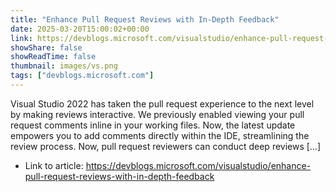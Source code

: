```yaml
---
title: "Enhance Pull Request Reviews with In-Depth Feedback"
date: 2025-03-20T15:00:02+00:00
link: https://devblogs.microsoft.com/visualstudio/enhance-pull-request-reviews-with-in-depth-feedback
showShare: false
showReadTime: false
thumbnail: images/vs.png
tags: ["devblogs.microsoft.com"]
---
```

Visual Studio 2022 has taken the pull request experience to the next level by making reviews interactive. We previously enabled viewing your pull request comments inline in your working files. Now, the latest update empowers you to add comments directly within the IDE, streamlining the review process. Now, pull request reviewers can conduct deep reviews […]

- Link to article: https://devblogs.microsoft.com/visualstudio/enhance-pull-request-reviews-with-in-depth-feedback